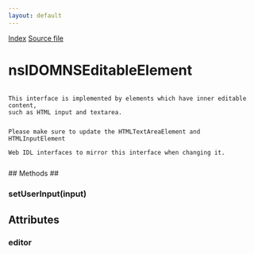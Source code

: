 ```yaml
---
layout: default
---
```

<div id='links'><a href="../index.html">Index</a>
<a href="http://dxr.mozilla.org/mozilla-central/source/dom/interfaces/core/nsIDOMNSEditableElement.idl">Source file</a>
</div>

# nsIDOMNSEditableElement #
<code>  
This interface is implemented by elements which have inner editable content,  
such as HTML input and textarea.  
  
Please make sure to update the HTMLTextAreaElement and HTMLInputElement  
Web IDL interfaces to mirror this interface when changing it.  
  
  
</code>
## Methods ##

### setUserInput(input) ###

## Attributes ##

### editor ###
